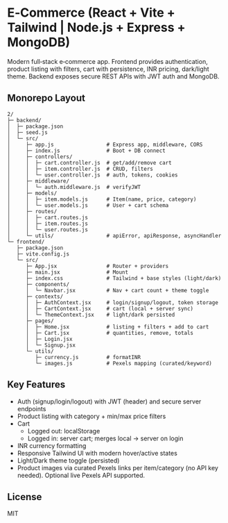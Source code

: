# E‑Commerce (React + Vite + Tailwind | Node.js + Express + MongoDB)

Modern full‑stack e‑commerce app. Frontend provides authentication, product listing with filters, cart with persistence, INR pricing, dark/light theme. Backend exposes secure REST APIs with JWT auth and MongoDB.

## Monorepo Layout

```
2/
├─ backend/
│  ├─ package.json
│  ├─ seed.js
│  └─ src/
│     ├─ app.js                 # Express app, middleware, CORS
│     ├─ index.js               # Boot + DB connect
│     ├─ controllers/
│     │  ├─ cart.controller.js  # get/add/remove cart
│     │  ├─ item.controller.js  # CRUD, filters
│     │  └─ user.controller.js  # auth, tokens, cookies
│     ├─ middleware/
│     │  └─ auth.middleware.js  # verifyJWT
│     ├─ models/
│     │  ├─ item.models.js      # Item(name, price, category)
│     │  └─ user.models.js      # User + cart schema
│     ├─ routes/
│     │  ├─ cart.routes.js
│     │  ├─ item.routes.js
│     │  └─ user.routes.js
│     └─ utils/                 # apiError, apiResponse, asyncHandler
└─ frontend/
   ├─ package.json
   ├─ vite.config.js
   └─ src/
      ├─ App.jsx                # Router + providers
      ├─ main.jsx               # Mount
      ├─ index.css              # Tailwind + base styles (light/dark)
      ├─ components/
      │  └─ Navbar.jsx          # Nav + cart count + theme toggle
      ├─ contexts/
      │  ├─ AuthContext.jsx     # login/signup/logout, token storage
      │  ├─ CartContext.jsx     # cart (local + server sync)
      │  └─ ThemeContext.jsx    # light/dark persisted
      ├─ pages/
      │  ├─ Home.jsx            # listing + filters + add to cart
      │  ├─ Cart.jsx            # quantities, remove, totals
      │  ├─ Login.jsx
      │  └─ Signup.jsx
      └─ utils/
         ├─ currency.js         # formatINR
         └─ images.js           # Pexels mapping (curated/keyword)
```

## Key Features

- Auth (signup/login/logout) with JWT (header) and secure server endpoints
- Product listing with category + min/max price filters
- Cart
  - Logged out: localStorage
  - Logged in: server cart; merges local → server on login
- INR currency formatting
- Responsive Tailwind UI with modern hover/active states
- Light/Dark theme toggle (persisted)
- Product images via curated Pexels links per item/category (no API key needed). Optional live Pexels API supported.


## License

MIT

